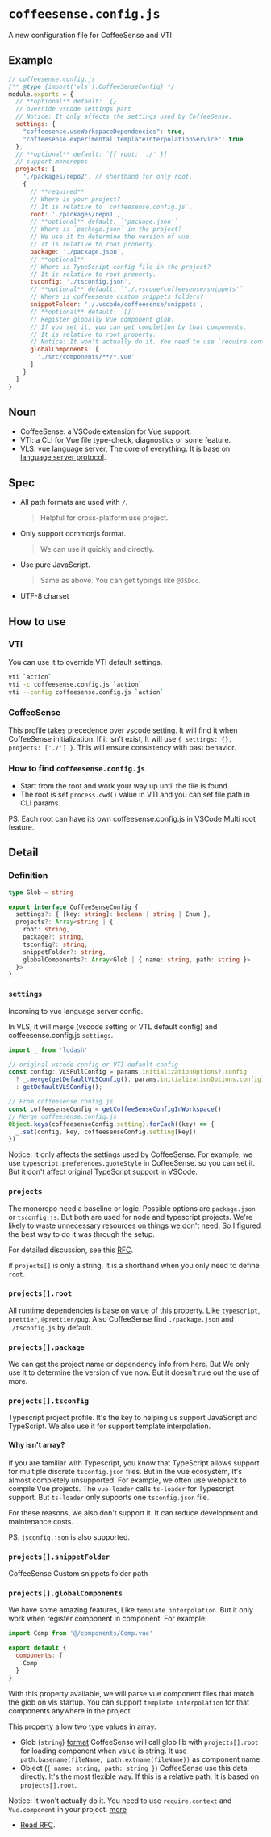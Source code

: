 # `coffeesense.config.js`

A new configuration file for CoffeeSense and VTI

## Example

```javascript
// coffeesense.config.js
/** @type {import('vls').CoffeeSenseConfig} */
module.exports = {
  // **optional** default: `{}`
  // override vscode settings part
  // Notice: It only affects the settings used by CoffeeSense.
  settings: {
    "coffeesense.useWorkspaceDependencies": true,
    "coffeesense.experimental.templateInterpolationService": true
  },
  // **optional** default: `[{ root: './' }]`
  // support monorepos
  projects: [
    './packages/repo2', // shorthand for only root.
    {
      // **required**
      // Where is your project?
      // It is relative to `coffeesense.config.js`.
      root: './packages/repo1',
      // **optional** default: `'package.json'`
      // Where is `package.json` in the project?
      // We use it to determine the version of vue.
      // It is relative to root property.
      package: './package.json',
      // **optional**
      // Where is TypeScript config file in the project?
      // It is relative to root property.
      tsconfig: './tsconfig.json',
      // **optional** default: `'./.vscode/coffeesense/snippets'`
      // Where is coffeesense custom snippets folders?
      snippetFolder: './.vscode/coffeesense/snippets',
      // **optional** default: `[]`
      // Register globally Vue component glob.
      // If you set it, you can get completion by that components.
      // It is relative to root property.
      // Notice: It won't actually do it. You need to use `require.context` or `Vue.component`
      globalComponents: [
        './src/components/**/*.vue'
      ]
    }
  ]
}
```

## Noun
- CoffeeSense: a VSCode extension for Vue support.
- VTI: a CLI for Vue file type-check, diagnostics or some feature.
- VLS: vue language server, The core of everything. It is base on [language server protocol](https://microsoft.github.io/language-server-protocol/).

## Spec
- All path formats are used with `/`.
  > Helpful for cross-platform use project.
- Only support commonjs format.
  > We can use it quickly and directly.
- Use pure JavaScript.
  > Same as above.
  > You can get typings like `@JSDoc`.
- UTF-8 charset

## How to use

### VTI
You can use it to override VTI default settings.
```bash
vti `action`
vti -c coffeesense.config.js `action`
vti --config coffeesense.config.js `action`
```

### CoffeeSense
This profile takes precedence over vscode setting.
It will find it when CoffeeSense initialization.
If it isn't exist, It will use `{ settings: {}, projects: ['./'] }`.
This will ensure consistency with past behavior.

### How to find `coffeesense.config.js`
- Start from the root and work your way up until the file is found.
- The root is set `process.cwd()` value in VTI and you can set file path in CLI params.

PS. Each root can have its own coffeesense.config.js in VSCode Multi root feature.

## Detail

### Definition
```typescript
type Glob = string

export interface CoffeeSenseConfig {
  settings?: { [key: string]: boolean | string | Enum },
  projects?: Array<string | {
    root: string,
    package?: string,
    tsconfig?: string,
    snippetFolder?: string,
    globalComponents?: Array<Glob | { name: string, path: string }>
  }>
}
```

### `settings`
Incoming to vue language server config.

In VLS, it will merge (vscode setting or VTL default config) and coffeesense.config.js `settings`.
```typescript
import _ from 'lodash'

// original vscode config or VTI default config
const config: VLSFullConfig = params.initializationOptions?.config
  ? _.merge(getDefaultVLSConfig(), params.initializationOptions.config)
  : getDefaultVLSConfig();

// From coffeesense.config.js
const coffeesenseConfig = getCoffeeSenseConfigInWorkspace()
// Merge coffeesense.config.js
Object.keys(coffeesenseConfig.setting).forEach((key) => {
  _.set(config, key, coffeesenseConfig.setting[key])
})
```

Notice: It only affects the settings used by CoffeeSense.
For example, we use `typescript.preferences.quoteStyle` in CoffeeSense. so you can set it.
But it don't affect original TypeScript support in VSCode.

### `projects`
The monorepo need a baseline or logic.
Possible options are `package.json` or `tsconfig.js`.
But both are used for node and typescript projects.
We're likely to waste unnecessary resources on things we don't need.
So I figured the best way to do it was through the setup.

For detailed discussion, see this [RFC](https://github.com/phil294/coffeesense/pull/2377).

if `projects[]` is only a string, It is a shorthand when you only need to define `root`.

### `projects[].root`
All runtime dependencies is base on value of this property.
Like `typescript`, `prettier`, `@prettier/pug`.
Also CoffeeSense find `./package.json` and `./tsconfig.js` by default.

### `projects[].package`
We can get the project name or dependency info from here.
But We only use it to determine the version of vue now.
But it doesn't rule out the use of more.

### `projects[].tsconfig`
Typescript project profile.
It's the key to helping us support JavaScript and TypeScript.
We also use it for support template interpolation.

#### Why isn't array?
If you are familiar with Typescript, you know that TypeScript allows support for multiple discrete `tsconfig.json` files.
But in the vue ecosystem, It's almost completely unsupported.
For example, we often use webpack to compile Vue projects.
The `vue-loader` calls `ts-loader` for Typescript support.
But `ts-loader` only supports one `tsconfig.json` file.

For these reasons, we also don't support it.
It can reduce development and maintenance costs.

PS. `jsconfig.json` is also supported.

### `projects[].snippetFolder`
CoffeeSense Custom snippets folder path

### `projects[].globalComponents`
We have some amazing features, Like `template interpolation`.
But it only work when register component in component.
For example:
```javascript
import Comp from '@/components/Comp.vue'

export default {
  components: {
    Comp
  }
}
```

With this property available, we will parse vue component files that match the glob on vls startup.
You can support `template interpolation` for that components anywhere in the project.

This property allow two type values in array.
- Glob (`string`) [format](https://github.com/mrmlnc/fast-glob#pattern-syntax)
  CoffeeSense will call glob lib with `projects[].root` for loading component when value is string.
  It use `path.basename(fileName, path.extname(fileName))` as component name.
- Object (`{ name: string, path: string }`)
  CoffeeSense use this data directly.
  It's the most flexible way.
  If this is a relative path, It is based on `projects[].root`.

Notice: It won't actually do it. You need to use `require.context` and `Vue.component` in your project. [more](https://vuejs.org/v2/guide/components-registration.html#Automatic-Global-Registration-of-Base-Components)


- [Read RFC](https://github.com/phil294/coffeesense/blob/master/rfcs/001-coffeesense-config-file.md).
